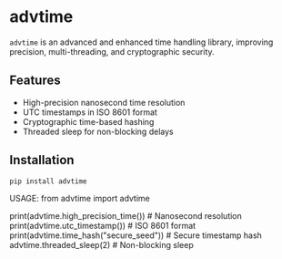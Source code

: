# advtime

`advtime` is an advanced and enhanced time handling library, improving precision, multi-threading, and cryptographic security.

## Features

- High-precision nanosecond time resolution
- UTC timestamps in ISO 8601 format
- Cryptographic time-based hashing
- Threaded sleep for non-blocking delays

## Installation

```bash
pip install advtime
```

USAGE:
from advtime import advtime

print(advtime.high_precision_time()) # Nanosecond resolution
print(advtime.utc_timestamp()) # ISO 8601 format
print(advtime.time_hash("secure_seed")) # Secure timestamp hash
advtime.threaded_sleep(2) # Non-blocking sleep
